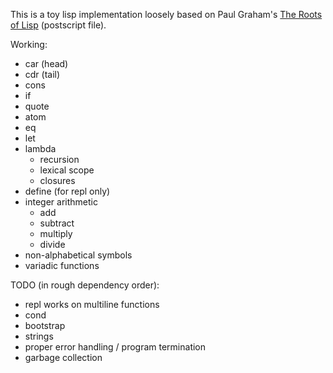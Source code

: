 This is a toy lisp implementation loosely based on Paul Graham's [The Roots of Lisp](http://ep.yimg.com/ty/cdn/paulgraham/jmc.ps) (postscript file).

Working:

- car (head)
- cdr (tail)
- cons
- if
- quote
- atom
- eq
- let
- lambda
  - recursion
  - lexical scope
  - closures
- define (for repl only)
- integer arithmetic
  - add
  - subtract
  - multiply
  - divide
- non-alphabetical symbols
- variadic functions

TODO (in rough dependency order):
- repl works on multiline functions
- cond
- bootstrap
- strings
- proper error handling / program termination
- garbage collection
